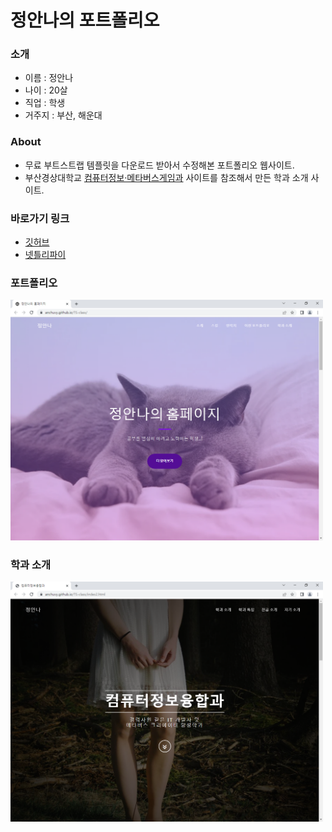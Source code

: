
# 정안나의 포트폴리오

### 소개
- 이름 : 정안나<br>
- 나이 : 20살<br>
- 직업 : 학생<br>
- 거주지 : 부산, 해운대

### About
- 무료 부트스트랩 템플릿을 다운로드 받아서 수정해본 포트폴리오 웹사이트.
- 부산경상대학교 [컴퓨터정보·메타버스게임과](https://it.bsks.ac.kr/home/) 사이트를 참조해서 만든 학과 소개 사이트.

### 바로가기 링크
- [깃허브](https://anchuvy.github.io/TS-class/)
- [넷틀리파이](https://anchuvy-ts.netlify.app/)

### 포트폴리오
<img src="preview1.PNG" width="500"/>

### 학과 소개
<img src="preview2.PNG" width="500"/>

